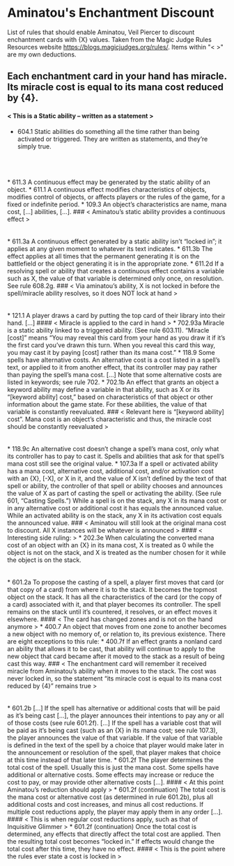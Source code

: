 # Aminatou's Enchantment Discount
List of rules that should enable Aminatou, Veil Piercer to discount enchantment cards with {X} values. Taken from the Magic Judge Rules Resources website <https://blogs.magicjudges.org/rules/>. Items within "< >" are my own deductions.

## Each enchantment card in your hand has miracle. Its miracle cost is equal to its mana cost reduced by {4}.
#### < This is a Static ability – written as a statement >
* 604.1 Static abilities do something all the time rather than being activated or triggered. They are written as statements, and they’re simply true.
<br/>
<br/>
<br/>
* 611.3 A continuous effect may be generated by the static ability of an object.
* 611.1 A continuous effect modifies characteristics of objects, modifies control of objects, or affects players or the rules of the game, for a fixed or indefinite period.
* 109.3 An object’s characteristics are name, mana cost, […] abilities, […].
### < Aminatou’s static ability provides a continuous effect >
<br/>
<br/>
<br/>
* 611.3a A continuous effect generated by a static ability isn’t “locked in”; it applies at any given moment to whatever its text indicates.
* 611.3b The effect applies at all times that the permanent generating it is on the battlefield or the object generating it is in the appropriate zone.
* 611.2d If a resolving spell or ability that creates a continuous effect contains a variable such as X, the value of that variable is determined only once, on resolution. See rule 608.2g.
### < Via aminatou’s ability, X is not locked in before the spell/miracle ability resolves, so it does NOT lock at hand >
<br/>
<br/>
<br/>
* 121.1 A player draws a card by putting the top card of their library into their hand. [...]
#### < Miracle is applied to the card in hand >
* 702.93a Miracle is a static ability linked to a triggered ability. (See rule 603.11). “Miracle [cost]” means “You may reveal this card from your hand as you draw it if it’s the first card you’ve drawn this turn. When you reveal this card this way, you may cast it by paying [cost] rather than its mana cost.”
* 118.9 Some spells have alternative costs. An alternative cost is a cost listed in a spell’s text, or applied to it from another effect, that its controller may pay rather than paying the spell’s mana cost. […] Note that some alternative costs are listed in keywords; see rule 702.
* 702.1b An effect that grants an object a keyword ability may define a variable in that ability, such as X or its “[keyword ability] cost,” based on characteristics of that object or other information about the game state. For these abilities, the value of that variable is constantly reevaluated.
### < Relevant here is “[keyword ability] cost”. Mana cost is an object’s characteristic and thus, the miracle cost should be constantly reevaluated >
<br/>
<br/>
<br/>
* 118.9c An alternative cost doesn’t change a spell’s mana cost, only what its controller has to pay to cast it. Spells and abilities that ask for that spell’s mana cost still see the original value.
* 107.3a If a spell or activated ability has a mana cost, alternative cost, additional cost, and/or activation cost with an {X}, [-X], or X in it, and the value of X isn’t defined by the text of that spell or ability, the controller of that spell or ability chooses and announces the value of X as part of casting the spell or activating the ability. (See rule 601, “Casting Spells.”) While a spell is on the stack, any X in its mana cost or in any alternative cost or additional cost it has equals the announced value. While an activated ability is on the stack, any X in its activation cost equals the announced value.
### < Aminatou will still look at the original mana cost to discount. All X instances will be whatever is announced >
#### < Interesting side ruling: >
* 202.3e When calculating the converted mana cost of an object with an {X} in its mana cost, X is treated as 0 while the object is not on the stack, and X is treated as the number chosen for it while the object is on the stack.
<br/>
<br/>
<br/>
* 601.2a To propose the casting of a spell, a player first moves that card (or that copy of a card) from where it is to the stack. It becomes the topmost object on the stack. It has all the characteristics of the card (or the copy of a card) associated with it, and that player becomes its controller. The spell remains on the stack until it’s countered, it resolves, or an effect moves it elsewhere.
#### < The card has changed zones and is not on the hand anymore >
* 400.7 An object that moves from one zone to another becomes a new object with no memory of, or relation to, its previous existence. There are eight exceptions to this rule:
* 400.7f If an effect grants a nonland card an ability that allows it to be cast, that ability will continue to apply to the new object that card became after it moved to the stack as a result of being cast this way.
### < The enchantment card will remember it received miracle from Aminatou’s ability when it moves to the stack. The cost was never locked in, so the statement “its miracle cost is equal to its mana cost reduced by {4}” remains true >
<br/>
<br/>
<br/>
* 601.2b […] If the spell has alternative or additional costs that will be paid as it’s being cast […], the player announces their intentions to pay any or all of those costs (see rule 601.2f). […] If the spell has a variable cost that will be paid as it’s being cast (such as an {X} in its mana cost; see rule 107.3), the player announces the value of that variable. If the value of that variable is defined in the text of the spell by a choice that player would make later in the announcement or resolution of the spell, that player makes that choice at this time instead of that later time.
* 601.2f The player determines the total cost of the spell. Usually this is just the mana cost. Some spells have additional or alternative costs. Some effects may increase or reduce the cost to pay, or may provide other alternative costs […]. 
#### < At this point Aminatou’s reduction should apply >
* 601.2f (continuation) The total cost is the mana cost or alternative cost (as determined in rule 601.2b), plus all additional costs and cost increases, and minus all cost reductions. If multiple cost reductions apply, the player may apply them in any order […].
#### < This is when regular cost reductions apply, such as that of Inquisitive Glimmer >
* 601.2f (continuation) Once the total cost is determined, any effects that directly affect the total cost are applied. Then the resulting total cost becomes “locked in.” If effects would change the total cost after this time, they have no effect.
#### < This is the point where the rules ever state a cost is locked in >
